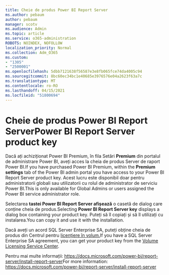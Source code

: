 ```yaml
---
title: Cheie de produs Power BI Report Server
ms.author: pebaum
author: pebaum
manager: scotv
ms.audience: Admin
ms.topic: article
ms.service: o365-administration
ROBOTS: NOINDEX, NOFOLLOW
localization_priority: Normal
ms.collection: Adm_O365
ms.custom:
- "1305"
- "2500001"
ms.openlocfilehash: 5dbb7121638f56587e3e8fb065fce74da4005c94
ms.sourcegitcommit: 8bc60ec34bc1e40685e3976576e04a2623f63a7c
ms.translationtype: MT
ms.contentlocale: ro-RO
ms.lasthandoff: 04/15/2021
ms.locfileid: "51800694"
---
```

# <a name="power-bi-report-server-product-key"></a><span data-ttu-id="21f07-102">Cheie de produs Power BI Report Server</span><span class="sxs-lookup"><span data-stu-id="21f07-102">Power BI Report Server product key</span></span>

<span data-ttu-id="21f07-103">Dacă ați achiziționat Power BI Premium, în fila Setări **Premium** din portalul de administrare Power BI, aveți acces la cheia de produs Server de raport Power BI.</span><span class="sxs-lookup"><span data-stu-id="21f07-103">If you have purchased Power BI Premium, within the **Premium settings** tab of the Power BI admin portal you have access to your Power BI Report Server product key.</span></span> <span data-ttu-id="21f07-104">Acest lucru este disponibil doar pentru administratorii globali sau utilizatorii cu rolul de administrator de serviciu Power BI.</span><span class="sxs-lookup"><span data-stu-id="21f07-104">This is only available for Global Admins or users assigned the Power BI service administrator role.</span></span>

<span data-ttu-id="21f07-105">Selectarea **tastei Power BI Report Server afișează** o casetă de dialog care conține cheia de produs.</span><span class="sxs-lookup"><span data-stu-id="21f07-105">Selecting **Power BI Report Server key** displays a dialog box containing your product key.</span></span> <span data-ttu-id="21f07-106">Puteți să îl copiați și să îl utilizați cu instalarea.</span><span class="sxs-lookup"><span data-stu-id="21f07-106">You can copy it and use it with the installation.</span></span>

<span data-ttu-id="21f07-107">Dacă aveți un acord SQL Server Enterprise SA, puteți obține cheia de produs din Centrul pentru [licențiere în volum.](https://www.microsoft.com/Licensing/servicecenter/)</span><span class="sxs-lookup"><span data-stu-id="21f07-107">If you have a SQL Server Enterprise SA agreement, you can get your product key from the [Volume Licensing Service Center](https://www.microsoft.com/Licensing/servicecenter/).</span></span>

<span data-ttu-id="21f07-108">Pentru mai multe informații: https://docs.microsoft.com/power-bi/report-server/install-report-server</span><span class="sxs-lookup"><span data-stu-id="21f07-108">For more information: https://docs.microsoft.com/power-bi/report-server/install-report-server</span></span>
